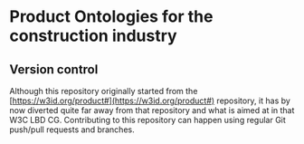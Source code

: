 # Product Ontologies for the construction industry

## Version control
Although this repository originally started from the [https://w3id.org/product#](https://w3id.org/product#) repository, it has by now diverted quite far away from that repository and what is aimed at in that W3C LBD CG. Contributing to this repository can happen using regular Git push/pull requests and branches.